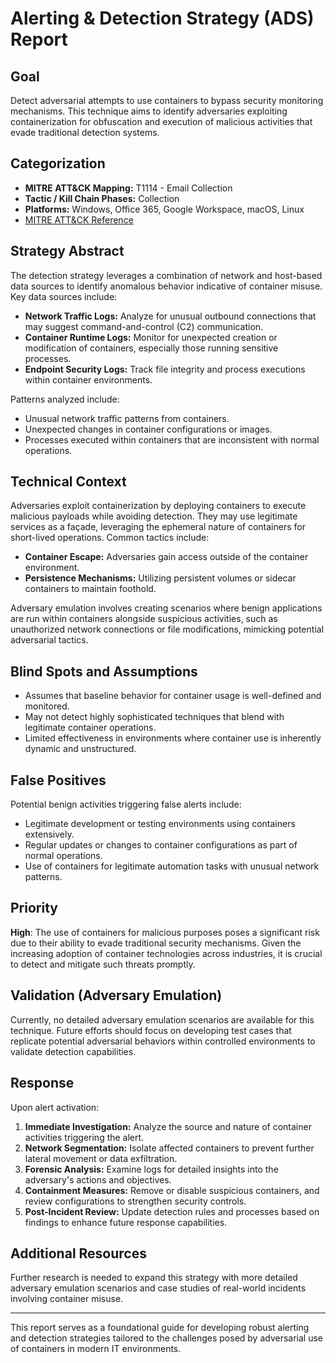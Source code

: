 # Alerting & Detection Strategy (ADS) Report

## Goal
Detect adversarial attempts to use containers to bypass security monitoring mechanisms. This technique aims to identify adversaries exploiting containerization for obfuscation and execution of malicious activities that evade traditional detection systems.

## Categorization
- **MITRE ATT&CK Mapping:** T1114 - Email Collection  
- **Tactic / Kill Chain Phases:** Collection  
- **Platforms:** Windows, Office 365, Google Workspace, macOS, Linux  
- [MITRE ATT&CK Reference](https://attack.mitre.org/techniques/T1114)

## Strategy Abstract
The detection strategy leverages a combination of network and host-based data sources to identify anomalous behavior indicative of container misuse. Key data sources include:
- **Network Traffic Logs:** Analyze for unusual outbound connections that may suggest command-and-control (C2) communication.
- **Container Runtime Logs:** Monitor for unexpected creation or modification of containers, especially those running sensitive processes.
- **Endpoint Security Logs:** Track file integrity and process executions within container environments.

Patterns analyzed include:
- Unusual network traffic patterns from containers.
- Unexpected changes in container configurations or images.
- Processes executed within containers that are inconsistent with normal operations.

## Technical Context
Adversaries exploit containerization by deploying containers to execute malicious payloads while avoiding detection. They may use legitimate services as a façade, leveraging the ephemeral nature of containers for short-lived operations. Common tactics include:
- **Container Escape:** Adversaries gain access outside of the container environment.
- **Persistence Mechanisms:** Utilizing persistent volumes or sidecar containers to maintain foothold.

Adversary emulation involves creating scenarios where benign applications are run within containers alongside suspicious activities, such as unauthorized network connections or file modifications, mimicking potential adversarial tactics.

## Blind Spots and Assumptions
- Assumes that baseline behavior for container usage is well-defined and monitored.
- May not detect highly sophisticated techniques that blend with legitimate container operations.
- Limited effectiveness in environments where container use is inherently dynamic and unstructured.

## False Positives
Potential benign activities triggering false alerts include:
- Legitimate development or testing environments using containers extensively.
- Regular updates or changes to container configurations as part of normal operations.
- Use of containers for legitimate automation tasks with unusual network patterns.

## Priority
**High**: The use of containers for malicious purposes poses a significant risk due to their ability to evade traditional security mechanisms. Given the increasing adoption of container technologies across industries, it is crucial to detect and mitigate such threats promptly.

## Validation (Adversary Emulation)
Currently, no detailed adversary emulation scenarios are available for this technique. Future efforts should focus on developing test cases that replicate potential adversarial behaviors within controlled environments to validate detection capabilities.

## Response
Upon alert activation:
1. **Immediate Investigation:** Analyze the source and nature of container activities triggering the alert.
2. **Network Segmentation:** Isolate affected containers to prevent further lateral movement or data exfiltration.
3. **Forensic Analysis:** Examine logs for detailed insights into the adversary's actions and objectives.
4. **Containment Measures:** Remove or disable suspicious containers, and review configurations to strengthen security controls.
5. **Post-Incident Review:** Update detection rules and processes based on findings to enhance future response capabilities.

## Additional Resources
Further research is needed to expand this strategy with more detailed adversary emulation scenarios and case studies of real-world incidents involving container misuse.

---

This report serves as a foundational guide for developing robust alerting and detection strategies tailored to the challenges posed by adversarial use of containers in modern IT environments.